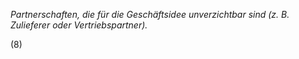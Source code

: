 *Partnerschaften, die für die Geschäftsidee unverzichtbar sind (z. B. Zulieferer oder Vertriebspartner).*

(8)

